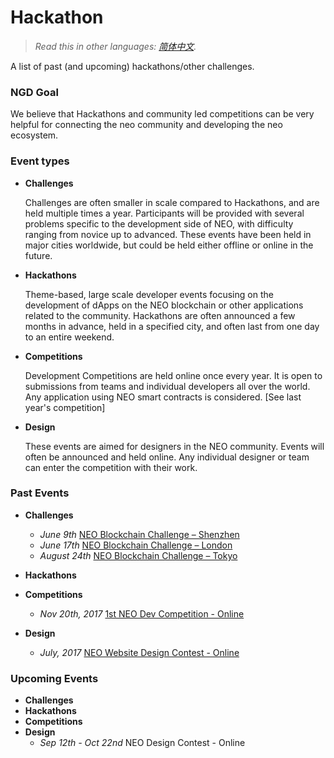 # Hackathon

> *Read this in other languages: [简体中文](README.zh-cn.md).*

A list of past (and upcoming) hackathons/other challenges. 

### NGD Goal

We believe that Hackathons and community led competitions can be very helpful for connecting the neo community and developing the neo ecosystem.

### Event types
- **Challenges**

  Challenges are often smaller in scale compared to Hackathons, and are held multiple times a year. Participants will be provided with several problems specific to the development side of NEO, with difficulty ranging from novice up to advanced. These events have been held in major cities worldwide, but could be held either offline or online in the future. 

- **Hackathons** 

  Theme-based, large scale developer events focusing on the development of dApps on the NEO blockchain or other applications related to the community. Hackathons are often announced a few months in advance, held in a specified city, and often last from one day to an entire weekend. 

- **Competitions**

  Development Competitions are held online once every year. It is open to submissions from teams and individual developers all over the world. Any application using NEO smart contracts is considered. [See last year's competition]

- **Design**

  These events are aimed for designers in the NEO community. Events will often be announced and held online. Any individual designer or team can enter the competition with their work. 

### Past Events

- **Challenges**
  - *June 9th* [NEO Blockchain Challenge – Shenzhen](events/6.09%20NEO%20Blockchain%20Challenge%20-%20Shenzhen.md)
  - *June 17th* [NEO Blockchain Challenge – London](events/6.17%20NEO%20Blockchain%20Challenge%20-%20London.md)
  - *August 24th* [NEO Blockchain Challenge – Tokyo](events/8.24%20NEO%20Blockchain%20Challenge%20-%20Tokyo.md)
- **Hackathons**
- **Competitions**

  - *Nov 20th, 2017* [1st NEO Dev Competition - Online](https://neo.org/blog/details/3074)
- **Design**
  - *July, 2017* [NEO Website Design Contest - Online](https://www.reddit.com/r/Antshares/comments/6liyj8/neo_website_redesign_competitionwe_are_looking/)


### Upcoming Events


- **Challenges**
- **Hackathons**
- **Competitions**
- **Design**
  - *Sep 12th - Oct 22nd* NEO Design Contest - Online

